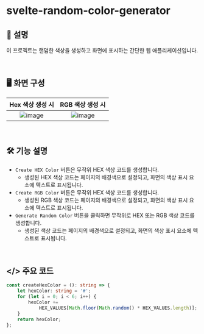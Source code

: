 # svelte-random-color-generator

## 💬 설명

이 프로젝트는 랜덤한 색상을 생성하고 화면에 표시하는 간단한 웹 애플리케이션입니다.

&nbsp;

## 🖥️ 화면 구성

| Hex 색상 생성 시 | RGB 색상 생성 시 |
|:----:|:----:|
| ![image](https://github.com/kmseunh/svelte-projects/assets/105186724/bfa8cd5d-a7dc-4e52-8a62-6212a63ae346) | ![image](https://github.com/kmseunh/svelte-projects/assets/105186724/80bdaa81-a2d8-47df-a178-4c3be19d1355)|

&nbsp;

## 🛠️ 기능 설명

- `Create HEX Color` 버튼은 무작위 HEX 색상 코드를 생성합니다.
  - 생성된 HEX 색상 코드는 페이지의 배경색으로 설정되고, 화면의 색상 표시 요소에 텍스트로 표시됩니다.
- `Create RGB Color` 버튼은 무작위 HEX 색상 코드를 생성합니다.
  - 생성된 RGB 색상 코드는 페이지의 배경색으로 설정되고, 화면의 색상 표시 요소에 텍스트로 표시됩니다.
- `Generate Random Color` 버튼을 클릭하면 무작위로 HEX 또는 RGB 색상 코드를 생성합니다.
  - 생성된 색상 코드는 페이지의 배경색으로 설정되고, 화면의 색상 표시 요소에 텍스트로 표시됩니다.

&nbsp;

## </> 주요 코드

```ts
const createHexColor = (): string => {
    let hexColor: string = '#';
    for (let i = 0; i < 6; i++) {
        hexColor +=
            HEX_VALUES[Math.floor(Math.random() * HEX_VALUES.length)];
    }
    return hexColor;
};
```
